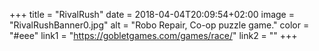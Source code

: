 +++
title = "RivalRush"
date = 2018-04-04T20:09:54+02:00
image = "RivalRushBanner0.jpg"
alt = "Robo Repair, Co-op puzzle game."
color = "#eee"
link1 = "https://gobletgames.com/games/race/"
link2 = ""
+++